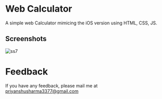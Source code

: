 # Web Calculator

A simple web Calculator mimicing the iOS version using HTML, CSS, JS.


## Screenshots

![ss7](https://github.com/ayoopriyanshu/Web-Calculator/assets/112677512/76a5720b-4284-44a0-b154-8f5d9f8e20a1)

# Feedback

If you have any feedback, please mail me at priyanshusharma3377@gmail.com
